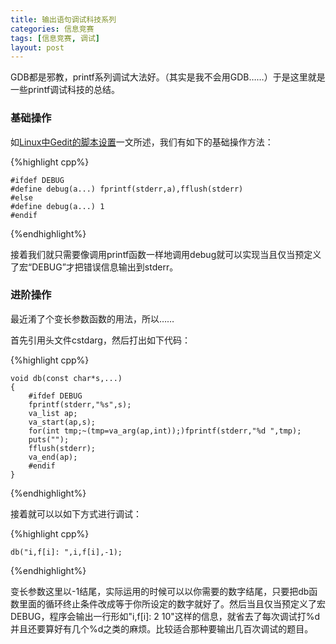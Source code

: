 ```yaml
---
title: 输出语句调试科技系列
categories: 信息竞赛
tags: [信息竞赛, 调试]
layout: post
---
```


GDB都是邪教，printf系列调试大法好。（其实是我不会用GDB……）于是这里就是一些printf调试科技的总结。

### 基础操作

如[Linux中Gedit的脚本设置](/2018/03/11/Linux中Gedit的脚本设置)一文所述，我们有如下的基础操作方法：

{%highlight cpp%}

	#ifdef DEBUG
	#define debug(a...) fprintf(stderr,a),fflush(stderr)
	#else
	#define debug(a...) 1
	#endif

{%endhighlight%}

接着我们就只需要像调用printf函数一样地调用debug就可以实现当且仅当预定义了宏“DEBUG”才把错误信息输出到stderr。

### 进阶操作

最近淆了个变长参数函数的用法，所以……

首先引用头文件cstdarg，然后打出如下代码：

{%highlight cpp%}

	void db(const char*s,...)
	{
		#ifdef DEBUG
		fprintf(stderr,"%s",s);
		va_list ap;
		va_start(ap,s);
		for(int tmp;~(tmp=va_arg(ap,int));)fprintf(stderr,"%d ",tmp);
		puts("");
		fflush(stderr);
		va_end(ap);
		#endif
	}
{%endhighlight%}

接着就可以以如下方式进行调试：

{%highlight cpp%}

	db("i,f[i]: ",i,f[i],-1);

{%endhighlight%}

变长参数这里以-1结尾，实际运用的时候可以以你需要的数字结尾，只要把db函数里面的循环终止条件改成等于你所设定的数字就好了。然后当且仅当预定义了宏DEBUG，程序会输出一行形如"i,f[i]: 2 10"这样的信息，就省去了每次调试打%d并且还要算好有几个%d之类的麻烦。比较适合那种要输出几百次调试的题目。